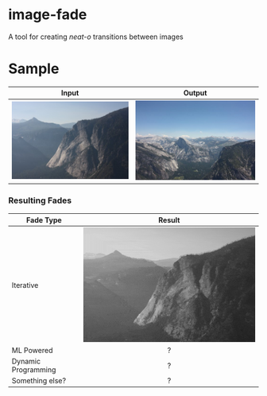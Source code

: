 # image-fade

A tool for creating *neat-o* transitions between images

# Sample

| Input     | Output  |
| ---       | --- |
| ![Input](/images/t1.jpg) | ![Output](/images/t2.jpg) | 

### Resulting Fades

| Fade Type | Result |
| ---       |:---:| 
| Iterative | ![Sample Output Gif](/samples/sample1.gif) | 
| ML Powered | ? |
| Dynamic Programming | ? |
| Something else? | ? |